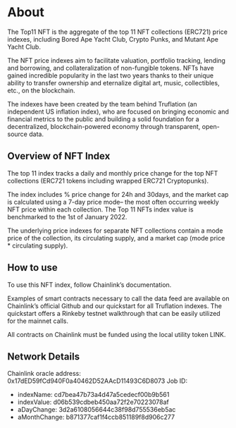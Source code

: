 # About

The Top11 NFT is the aggregate of the top 11 NFT collections (ERC721) price indexes, including Bored Ape Yacht Club, Crypto Punks, and Mutant Ape Yacht Club.

The NFT price indexes aim to facilitate valuation, portfolio tracking, lending and borrowing, and collateralization of non-fungible tokens. NFTs have gained incredible popularity in the last two years thanks to their unique ability to transfer ownership and eternalize digital art, music, collectibles, etc., on the blockchain.

The indexes have been created by the team behind Truflation (an independent US inflation index), who are focused on bringing economic and financial metrics to the public and building a solid foundation for a decentralized, blockchain-powered economy through transparent, open-source data.

## Overview of NFT Index

The top 11 index tracks a daily and monthly price change for the top NFT collections (ERC721 tokens including wrapped ERC721 Cryptopunks).

The index includes % price change for 24h and 30days, and the market cap is calculated using a 7-day price mode– the most often occurring weekly NFT price within each collection. The Top 11 NFTs index value is benchmarked to the 1st of January 2022.

The underlying price indexes for separate NFT collections contain a mode price of the collection, its circulating supply, and a market cap (mode price \* circulating supply).

## How to use

To use this NFT index, follow Chainlink’s documentation.

Examples of smart contracts necessary to call the data feed are available on Chainlink’s official Github and our quickstart for all Truflation indexes. The quickstart offers a Rinkeby testnet walkthrough that can be easily utilized for the mainnet calls.

All contracts on Chainlink must be funded using the local utility token LINK.

## Network Details

Chainlink oracle address: 0x17dED59fCd940F0a40462D52AAcD11493C6D8073
Job ID:

- indexName: cd7bea47b73a4d47a5cedecf00b9b561
- indexValue: d06b539cdbeb450aa72f2e70223078af
- aDayChange: 3d2a6108056644c38f98d755536eb5ac
- aMonthChange: b871377caf1f4ccb851189f8d906c277
